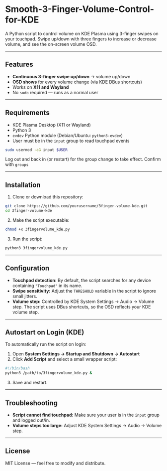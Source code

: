 # Smooth-3-Finger-Volume-Control-for-KDE
A Python script to control volume on KDE Plasma using 3-finger swipes on your touchpad. Swipe up/down with three fingers to increase or decrease volume, and see the on-screen volume OSD.

---

## Features

* **Continuous 3-finger swipe up/down** → volume up/down
* **OSD shows** for every volume change (via KDE DBus shortcuts)
* Works on **X11 and Wayland**
* No `sudo` required — runs as a normal user

---

## Requirements

* KDE Plasma Desktop (X11 or Wayland)
* Python 3
* `evdev` Python module (Debian/Ubuntu: `python3-evdev`)
* User must be in the `input` group to read touchpad events

```bash
sudo usermod -aG input $USER
```

Log out and back in (or restart) for the group change to take effect. 
Confirm with ```groups```

---

## Installation

1. Clone or download this repository:

```bash
git clone https://github.com/yourusername/3finger-volume-kde.git
cd 3finger-volume-kde
```

2. Make the script executable:

```bash
chmod +x 3fingervolume_kde.py
```

3. Run the script:

```bash
python3 3fingervolume_kde.py
```

---

## Configuration

* **Touchpad detection:** By default, the script searches for any device containing `"Touchpad"` in its name.
* **Swipe sensitivity:** Adjust the `THRESHOLD` variable in the script to ignore small jitters.
* **Volume step:** Controlled by KDE System Settings → Audio → Volume step. The script uses DBus shortcuts, so the OSD reflects your KDE volume step.

---

## Autostart on Login (KDE)

To automatically run the script on login:

1. Open **System Settings → Startup and Shutdown → Autostart**
2. Click **Add Script** and select a small wrapper script:

```bash
#!/bin/bash
python3 /path/to/3fingervolume_kde.py &
```

3. Save and restart.

---

## Troubleshooting

* **Script cannot find touchpad:** Make sure your user is in the `input` group and logged out/in.
* **Volume steps too large:** Adjust KDE System Settings → Audio → Volume step.

---

## License

MIT License — feel free to modify and distribute.

